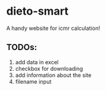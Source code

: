 # dieto-smart

 A handy website for icmr calculation!

## TODOs:

1. add data in excel
2. checkbox for downloading
3. add information about the site
4. filename input
